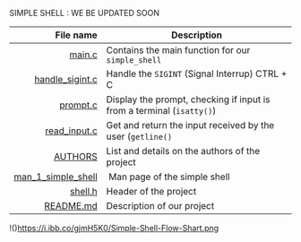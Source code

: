 SIMPLE SHELL : WE BE UPDATED SOON

| File name          | Description                                                                  |
| -----------------: |  ---------------------------------------------------------------------------- |
| [main.c](https://github.com/vlldnt/holbertonschool-simple_shell/blob/main/main.c)  | Contains the main function for our `simple_shell`  |
| [handle_sigint.c](https://github.com/vlldnt/holbertonschool-simple_shell/blob/main/handle_sigint.c)     | Handle the `SIGINT` (Signal Interrup) CTRL + C |
| [prompt.c](https://github.com/vlldnt/holbertonschool-simple_shell/blob/main/prompt.c)       |  Display the prompt, checking if input is from a terminal (`isatty()`)  |
| [read_input.c](https://github.com/vlldnt/holbertonschool-simple_shell/blob/main/read_input.c)     | Get and return the input received by the user (`getline()`  |
| [AUTHORS](https://github.com/vlldnt/holbertonschool-simple_shell/blob/main/AUTHORS) | List and details on the authors of  the project |
| [man_1_simple_shell](https://github.com/vlldnt/holbertonschool-simple_shell/blob/main/man_1_simple_shell) | Man page of the simple shell   |
| [shell.h](https://github.com/vlldnt/holbertonschool-simple_shell/blob/main/shell.h) | Header of the project  |
| [README.md](https://github.com/vlldnt/holbertonschool-simple_shell/blob/main/README.md) | Description of our project |

!()https://i.ibb.co/gjmH5K0/Simple-Shell-Flow-Shart.png
